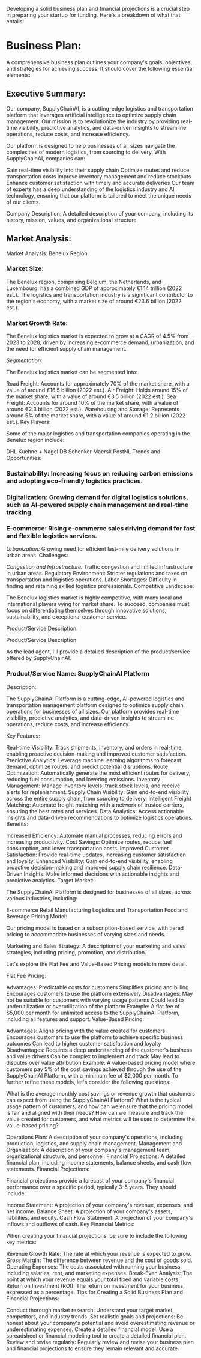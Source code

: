 Developing a solid business plan and financial projections is a crucial step in preparing your startup for funding. Here's a breakdown of what that entails:

# Business Plan:

A comprehensive business plan outlines your company's goals, objectives, and strategies for achieving success. It should cover the following essential elements:

## Executive Summary: 


Our company, SupplyChainAI, is a cutting-edge logistics and transportation platform that leverages artificial intelligence to optimize supply chain management. Our mission is to revolutionize the industry by providing real-time visibility, predictive analytics, and data-driven insights to streamline operations, reduce costs, and increase efficiency.

Our platform is designed to help businesses of all sizes navigate the complexities of modern logistics, from sourcing to delivery. With SupplyChainAI, companies can:

Gain real-time visibility into their supply chain
Optimize routes and reduce transportation costs
Improve inventory management and reduce stockouts
Enhance customer satisfaction with timely and accurate deliveries
Our team of experts has a deep understanding of the logistics industry and AI technology, ensuring that our platform is tailored to meet the unique needs of our clients.

Company Description: A detailed description of your company, including its history, mission, values, and organizational structure.



## Market Analysis: 

Market Analysis: Benelux Region

### Market Size:

The Benelux region, comprising Belgium, the Netherlands, and Luxembourg, has a combined GDP of approximately €1.14 trillion (2022 est.). The logistics and transportation industry is a significant contributor to the region's economy, with a market size of around €23.6 billion (2022 est.).

### Market Growth Rate:

The Benelux logistics market is expected to grow at a CAGR of 4.5% from 2023 to 2028, driven by increasing e-commerce demand, urbanization, and the need for efficient supply chain management.

*Segmentation:*

The Benelux logistics market can be segmented into:

Road Freight: Accounts for approximately 70% of the market share, with a value of around €16.5 billion (2022 est.).
Air Freight: Holds around 15% of the market share, with a value of around €3.5 billion (2022 est.).
Sea Freight: Accounts for around 10% of the market share, with a value of around €2.3 billion (2022 est.).
Warehousing and Storage: Represents around 5% of the market share, with a value of around €1.2 billion (2022 est.).
Key Players:

Some of the major logistics and transportation companies operating in the Benelux region include:

DHL
Kuehne + Nagel
DB Schenker
Maersk
PostNL
Trends and Opportunities:

### Sustainability: Increasing focus on reducing carbon emissions and adopting eco-friendly logistics practices.
### Digitalization: Growing demand for digital logistics solutions, such as AI-powered supply chain management and real-time tracking.
### E-commerce: Rising e-commerce sales driving demand for fast and flexible logistics services.
*Urbanization:* Growing need for efficient last-mile delivery solutions in urban areas.
Challenges:

*Congestion and Infrastructure:* Traffic congestion and limited infrastructure in urban areas.
Regulatory Environment: Stricter regulations and taxes on transportation and logistics operations.
Labor Shortages: Difficulty in finding and retaining skilled logistics professionals.
Competitive Landscape:

The Benelux logistics market is highly competitive, with many local and international players vying for market share. To succeed, companies must focus on differentiating themselves through innovative solutions, sustainability, and exceptional customer service.


Product/Service Description: 

Product/Service Description

As the lead agent, I'll provide a detailed description of the product/service offered by SupplyChainAI.

### Product/Service Name: SupplyChainAI Platform

Description:

The SupplyChainAI Platform is a cutting-edge, AI-powered logistics and transportation management platform designed to optimize supply chain operations for businesses of all sizes. Our platform provides real-time visibility, predictive analytics, and data-driven insights to streamline operations, reduce costs, and increase efficiency.

Key Features:

Real-time Visibility: Track shipments, inventory, and orders in real-time, enabling proactive decision-making and improved customer satisfaction.
Predictive Analytics: Leverage machine learning algorithms to forecast demand, optimize routes, and predict potential disruptions.
Route Optimization: Automatically generate the most efficient routes for delivery, reducing fuel consumption, and lowering emissions.
Inventory Management: Manage inventory levels, track stock levels, and receive alerts for replenishment.
Supply Chain Visibility: Gain end-to-end visibility across the entire supply chain, from sourcing to delivery.
Intelligent Freight Matching: Automate freight matching with a network of trusted carriers, ensuring the best rates and services.
Data Analytics: Access actionable insights and data-driven recommendations to optimize logistics operations.
Benefits:

Increased Efficiency: Automate manual processes, reducing errors and increasing productivity.
Cost Savings: Optimize routes, reduce fuel consumption, and lower transportation costs.
Improved Customer Satisfaction: Provide real-time updates, increasing customer satisfaction and loyalty.
Enhanced Visibility: Gain end-to-end visibility, enabling proactive decision-making and improved supply chain resilience.
Data-Driven Insights: Make informed decisions with actionable insights and predictive analytics.
Target Market:

The SupplyChainAI Platform is designed for businesses of all sizes, across various industries, including:

E-commerce
Retail
Manufacturing
Logistics and Transportation
Food and Beverage
Pricing Model:

Our pricing model is based on a subscription-based service, with tiered pricing to accommodate businesses of varying sizes and needs.

Marketing and Sales Strategy: A description of your marketing and sales strategies, including pricing, promotion, and distribution.

Let's explore the Flat Fee and Value-Based Pricing models in more detail.

Flat Fee Pricing:

Advantages:
Predictable costs for customers
Simplifies pricing and billing
Encourages customers to use the platform extensively
Disadvantages:
May not be suitable for customers with varying usage patterns
Could lead to underutilization or overutilization of the platform
Example:
A flat fee of $5,000 per month for unlimited access to the SupplyChainAI Platform, including all features and support.
Value-Based Pricing:

Advantages:
Aligns pricing with the value created for customers
Encourages customers to use the platform to achieve specific business outcomes
Can lead to higher customer satisfaction and loyalty
Disadvantages:
Requires a deep understanding of the customer's business and value drivers
Can be complex to implement and track
May lead to disputes over value attribution
Example:
A value-based pricing model where customers pay 5% of the cost savings achieved through the use of the SupplyChainAI Platform, with a minimum fee of $2,000 per month.
To further refine these models, let's consider the following questions:

What is the average monthly cost savings or revenue growth that customers can expect from using the SupplyChainAI Platform?
What is the typical usage pattern of customers, and how can we ensure that the pricing model is fair and aligned with their needs?
How can we measure and track the value created for customers, and what metrics will be used to determine the value-based pricing?

Operations Plan: A description of your company's operations, including production, logistics, and supply chain management.
Management and Organization: A description of your company's management team, organizational structure, and personnel.
Financial Projections: A detailed financial plan, including income statements, balance sheets, and cash flow statements.
Financial Projections:

Financial projections provide a forecast of your company's financial performance over a specific period, typically 3-5 years. They should include:

Income Statement: A projection of your company's revenue, expenses, and net income.
Balance Sheet: A projection of your company's assets, liabilities, and equity.
Cash Flow Statement: A projection of your company's inflows and outflows of cash.
Key Financial Metrics:

When creating your financial projections, be sure to include the following key metrics:

Revenue Growth Rate: The rate at which your revenue is expected to grow.
Gross Margin: The difference between revenue and the cost of goods sold.
Operating Expenses: The costs associated with running your business, including salaries, rent, and marketing expenses.
Break-Even Analysis: The point at which your revenue equals your total fixed and variable costs.
Return on Investment (ROI): The return on investment for your business, expressed as a percentage.
Tips for Creating a Solid Business Plan and Financial Projections:

Conduct thorough market research: Understand your target market, competitors, and industry trends.
Set realistic goals and projections: Be honest about your company's potential and avoid overestimating revenue or underestimating expenses.
Create a detailed financial model: Use a spreadsheet or financial modeling tool to create a detailed financial plan.
Review and revise regularly: Regularly review and revise your business plan and financial projections to ensure they remain relevant and accurate.